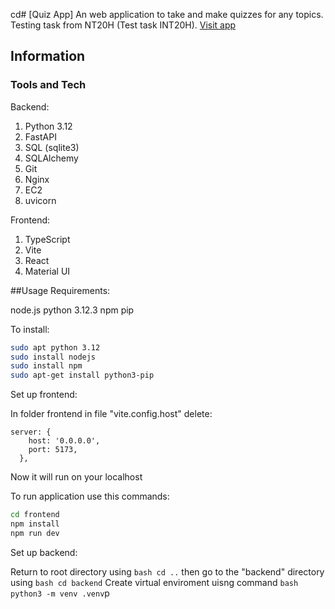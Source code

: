 cd# [Quiz App]
An web application to take and make quizzes for any topics. Testing task from NT20H (Test task INT20H). [Visit app](http://13.60.96.236:5173)

## Information

### Tools and Tech

Backend:
1. Python 3.12
2. FastAPI
3. SQL (sqlite3)
4. SQLAlchemy
5. Git
6. Nginx
7. EC2
8. uvicorn

Frontend:
1. TypeScript
2. Vite
3. React
4. Material UI

##Usage
Requirements:

node.js
python 3.12.3
npm
pip

To install:
```bash
sudo apt python 3.12
sudo install nodejs
sudo install npm
sudo apt-get install python3-pip
```

Set up frontend:

In folder frontend in file "vite.config.host" delete:
```
server: {
    host: '0.0.0.0',
    port: 5173,
  },
```
Now it will run on your localhost

To run application use this commands:
```bash
cd frontend
npm install
npm run dev
```

Set up backend:

Return to root directory using ```bash cd ..``` then go to the "backend" directory using ```bash cd backend```
Create virtual enviroment uisng command ```bash python3 -m venv .venv```p
